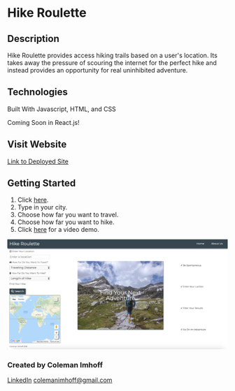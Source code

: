 # Hike Roulette

## Description

Hike Roulette provides access hiking trails based on a user's location. Its takes away the pressure of scouring the internet for the perfect hike and instead provides an opportunity for real uninhibited adventure.

## Technologies

Built With Javascript, HTML, and CSS

Coming Soon in React.js!

## Visit Website

[Link to Deployed Site](https://hike-roulette.firebaseapp.com/)

## Getting Started
 
1. Click [here](https://hike-roulette.firebaseapp.com/).
2. Type in your city.
3. Choose how far you want to travel.
4. Choose how far you want to hike.
5. Click [here](https://www.youtube.com/watch?v=A6SpcmAkPlo) for a video demo.

![Hike Roulette](hike-roulette.png "Hike Roulette")

### Created by Coleman Imhoff
[LinkedIn](https://www.linkedin.com/in/colemanimhoff/)
colemanimhoff@gmail.com

